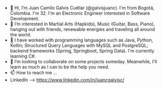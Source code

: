 - 👋 Hi, I’m Juan Camilo Galvis Cuéllar (@galvisjuanc). I'm from Bogotá, Colombia. I'm 32. I'm an Electronic Engineer interested in Software Development.
- 👀 I’m interested in Martial Arts (Hapkido), Music (Guitar, Bass, Piano), hanging out with friends, renewable energies and traveling all around the world.
- 🌱 I have worked with programming languages such as Java, Python, Kotlin; Structured Query Languages with MySQL and PostgreSQL; backend frameworks (Spring, Springboot, Spring Data). I'm currently learning C#.
- 💞️ I’m looking to collaborate on some projects someday. Meanwhile, I'll learn as much as I can to be the help you need.
- 📫 How to reach me ...
- LinkedIn --> https://www.linkedin.com/in/juancgalvisc/

<!---
galvisjuanc/galvisjuanc is a ✨ special ✨ repository because its `README.md` (this file) appears on your GitHub profile.
You can click the Preview link to take a look at your changes.
--->
